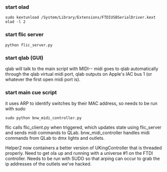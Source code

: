 ### start olad

```
sudo kextunload /System/Library/Extensions/FTDIUSBSerialDriver.kext
olad -l 2
```

### start flic server

```
python flic_server.py
```

### start qlab (GUI)

qlab will talk to the main script with MIDI-- midi goes to qlab
automatically through the qlab virtual midi port, qlab outputs on
Apple's IAC bus 1 (or whatever the first open midi port is).

### start main cue script

it uses ARP to identify switches by their MAC address, so needs
to be run with sudo

```
sudo python bnw_midi_controller.py
```


flic calls flic_client.py when triggered, which updates state using flic_server
and sends midi commands to QLab.  bnw_midi_controller handles midi commands
from QLab to dmx lights and outlets.


Helper2 now containers a better version of UKingController that is threaded
properly.  Need to get ola up and running with a universe #1 on the FTDI
controller.  Needs to be run with SUDO so that arping can occur to grab the ip
addresses of the outlets we've hacked.
